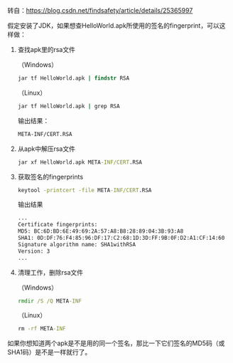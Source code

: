 转自：https://blog.csdn.net/findsafety/article/details/25365997

假定安装了JDK，如果想查HelloWorld.apk所使用的签名的fingerprint，可以这样做：

1. 查找apk里的rsa文件

    （Windows）
    ```cmd
    jar tf HelloWorld.apk | findstr RSA
    ```

    （Linux）
    ```cmd
    jar tf HelloWorld.apk | grep RSA
    ```
    输出结果：
    ```cmd
    META-INF/CERT.RSA
    ```

2. 从apk中解压rsa文件
    ```cmd
    jar xf HelloWorld.apk META-INF/CERT.RSA
    ```

3. 获取签名的fingerprints
    ```cmd
    keytool -printcert -file META-INF/CERT.RSA
    ```

    输出结果
    ```cmd
    ...
    Certificate fingerprints:
    MD5: BC:6D:BD:6E:49:69:2A:57:A8:B8:28:89:04:3B:93:A8
    SHA1: 0D:DF:76:F4:85:96:DF:17:C2:68:1D:3D:FF:9B:0F:D2:A1:CF:14:60
    Signature algorithm name: SHA1withRSA
    Version: 3
    ...
    ```

4. 清理工作，删除rsa文件

    （Windows）
    ```cmd
    rmdir /S /Q META-INF
    ```
    
    （Linux）
    ```cmd
    rm -rf META-INF
    ```

如果你想知道两个apk是不是用的同一个签名，那比一下它们签名的MD5码（或SHA1码）是不是一样就行了。
